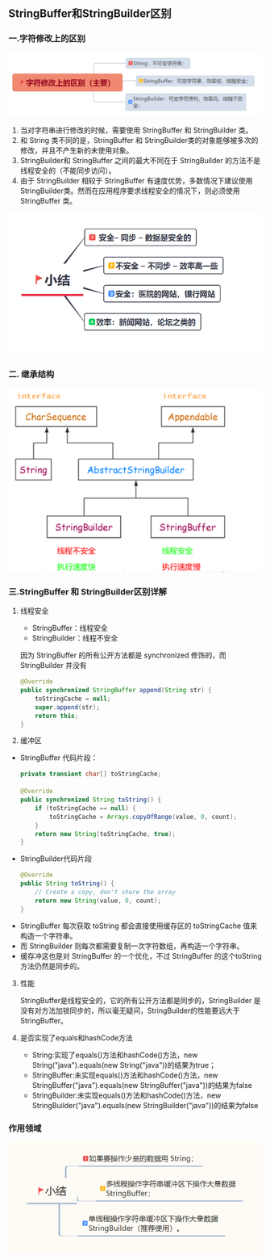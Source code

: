 ## StringBuffer和StringBuilder区别

### 一.字符修改上的区别

![StringBufferBuilderDifference.png](images/StringBufferBuilderDifference.png)

1. 当对字符串进行修改的时候，需要使用 StringBuffer 和 StringBuilder 类。
2. 和 String 类不同的是，StringBuffer 和 StringBuilder类的对象能够被多次的修改，并且不产生新的未使用对象。
3. StringBuilder和 StringBuffer 之间的最大不同在于 StringBuilder 的方法不是线程安全的（不能同步访问）。
4. 由于 StringBuilder 相较于 StringBuffer 有速度优势，多数情况下建议使用 StringBuilder类。然而在应用程序要求线程安全的情况下，则必须使用 StringBuffer 类。

![StringBufferBuilderScene.png](images/StringBufferBuilderScene.png)

### 二. 继承结构

![StringBufferBuilderInheritance.png](images/StringBufferBuilderInheritance.png)

### 三.StringBuffer 和 StringBuilder区别详解

1. 线程安全

    * StringBuffer：线程安全
    * StringBuilder：线程不安全

    因为 StringBuffer 的所有公开方法都是 synchronized 修饰的，而 StringBuilder 并没有
    ```java
    @Override
    public synchronized StringBuffer append(String str) {
        toStringCache = null;
        super.append(str);
        return this;
    }
    ```
2. 缓冲区

* StringBuffer 代码片段：
    ```java
    private transient char[] toStringCache;
    
    @Override
    public synchronized String toString() {
        if (toStringCache == null) {
            toStringCache = Arrays.copyOfRange(value, 0, count);
        }
        return new String(toStringCache, true);
    }
    ```
* StringBuilder代码片段
    ```java
    @Override
    public String toString() {
        // Create a copy, don't share the array
        return new String(value, 0, count);
    }
    ```
* StringBuffer 每次获取 toString 都会直接使用缓存区的 toStringCache 值来构造一个字符串。
* 而 StringBuilder 则每次都需要复制一次字符数组，再构造一个字符串。
* 缓存冲这也是对 StringBuffer 的一个优化，不过 StringBuffer 的这个toString 方法仍然是同步的。

3. 性能

    StringBuffer是线程安全的，它的所有公开方法都是同步的，StringBuilder 是没有对方法加锁同步的，所以毫无疑问，StringBuilder的性能要远大于StringBuffer。

4. 是否实现了equals和hashCode方法

    * String:实现了equals()方法和hashCode()方法，new String("java").equals(new String("java"))的结果为true；
    * StringBuffer:未实现equals()方法和hashCode()方法，new StringBuffer("java").equals(new StringBuffer("java"))的结果为false
    * StringBuilder:未实现equals()方法和hashCode()方法，new StringBuilder("java").equals(new StringBuilder("java"))的结果为false
    
### 作用领域

![StringBufferBuilderScene2.png](images/StringBufferBuilderScene2.png)


